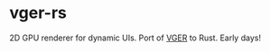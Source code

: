 # vger-rs
2D GPU renderer for dynamic UIs. Port of [VGER](https://github.com/audulus/vger) to Rust. Early days!
